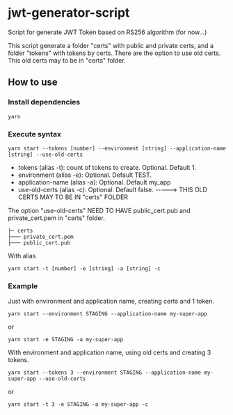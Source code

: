 # jwt-generator-script

Script for generate JWT Token based on RS256 algorithm (for now...)

This script generate a folder "certs" with public and private certs, and a folder "tokens" with tokens by certs. There are the option to use old certs. This old certs may to be in "certs" folder.

## How to use

### Install dependencies

```
yarn
```

### Execute syntax

```
yarn start --tokens [number] --environment [string] --application-name [string] --use-old-certs 
```

* tokens (alias -t): count of tokens to create. Optional. Default 1.
* environment (alias -e): Optional. Default TEST.
* application-name (alias -a): Optional. Default my_app
* use-old-certs (alias -c): Optional. Default false. -----> THIS OLD CERTS MAY TO BE IN "certs" FOLDER


The option "use-old-certs" NEED TO HAVE public_cert.pub and private_cert.pem in "certs" folder.

```
├─ certs
├─── private_cert.pem
├─── public_cert.pub
```

With alias

```
yarn start -t [number] -e [string] -a [string] -c 
```

### Example

Just with environment and application name, creating certs and 1 token.

```
yarn start --environment STAGING --application-name my-super-app
```
or
```
yarn start -e STAGING -a my-super-app
```

With environment and application name, using old certs and creating 3 tokens.

```
yarn start --tokens 3 --environment STAGING --application-name my-super-app --use-old-certs
```
or
```
yarn start -t 3 -e STAGING -a my-super-app -c
```

